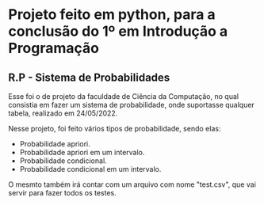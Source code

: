 # Projeto feito em python, para a conclusão do 1º em Introdução a Programação
## R.P - Sistema de Probabilidades

Esse foi o de projeto da faculdade de Ciência da Computação, no qual consistia em fazer um sistema de probabilidade, onde suportasse qualquer tabela,  realizado em 24/05/2022.

Nesse projeto, foi feito vários tipos de probabilidade, sendo elas:

- Probabilidade apriori.
- Probabilidade apriori em um intervalo.
- Probabilidade condicional.
- Probabilidade condicional em um intervalo.

O mesmto também irá contar com um arquivo com nome "test.csv", que vai servir para fazer todos os testes.


